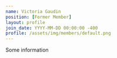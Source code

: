 ```yaml
---
name: Victoria Gaudin
position: [Former Member]
layout: profile
join_date: YYYY-MM-DD 00:00:00 -400
profile: /assets/img/members/default.png
---
```

Some information